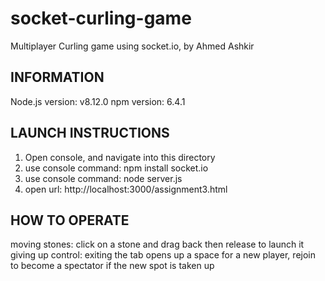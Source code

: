 # socket-curling-game

Multiplayer Curling game using socket.io, by Ahmed Ashkir

## INFORMATION

Node.js version: v8.12.0
npm version:      6.4.1

## LAUNCH INSTRUCTIONS

1. Open console, and navigate into this directory
2. use console command: npm install socket.io
3. use console command: node server.js
4. open url: http://localhost:3000/assignment3.html

## HOW TO OPERATE

moving stones: click on a stone and drag back then release to launch it
giving up control: exiting the tab opens up a space for a new player, rejoin to become a spectator if the new spot is taken up
